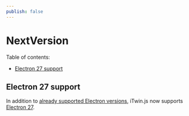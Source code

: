```yaml
---
publish: false
---
```

# NextVersion

Table of contents:

- [Electron 27 support](#electron-27-support)


## Electron 27 support

In addition to [already supported Electron versions](../learning/SupportedPlatforms.md#electron), iTwin.js now supports [Electron 27](https://www.electronjs.org/blog/electron-27-0).
